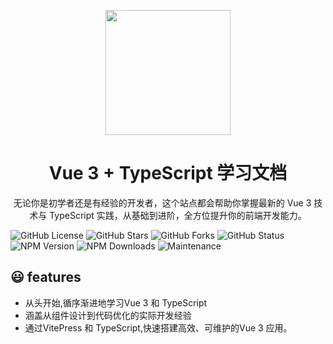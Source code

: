 <p align="center">
<img src="https://devpress.csdnimg.cn/4361079b8d1340e5af1478a316d7d1ff.jpg" style="width:200px" />
</p>
<h1 align="center">Vue 3 + TypeScript 学习文档</h1>
<p align="center">
无论你是初学者还是有经验的开发者，这个站点都会帮助你掌握最新的 Vue 3 技术与 TypeScript 实践，从基础到进阶，全方位提升你的前端开发能力。
</p>

<p>

![GitHub License](https://img.shields.io/github/license/Mars409/vue3-ts-docs)
![GitHub Stars](https://img.shields.io/github/stars/Mars409/vue3-ts-docs)
![GitHub Forks](https://img.shields.io/github/forks/Mars409/vue3-ts-docs)
![GitHub Status](https://img.shields.io/github/workflow/status/Mars409/vue3-ts-docs)
![NPM Version](https://img.shields.io/npm/v/vue)
![NPM Downloads](https://img.shields.io/npm/dw/vue)
![Maintenance](https://img.shields.io/maintenance/yes/2024)

</p>

## 😃 features
  - 从头开始,循序渐进地学习Vue 3 和 TypeScript
  - 涵盖从组件设计到代码优化的实际开发经验
  - 通过VitePress 和 TypeScript,快速搭建高效、可维护的Vue 3 应用。 


